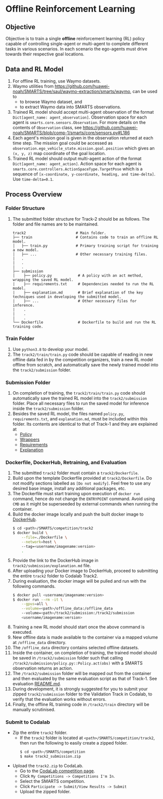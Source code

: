 # Offline Reinforcement Learning

## Objective
Objective is to train a single **offline** reinforcement learning (RL) policy capable of controlling single-agent or multi-agent to complete different tasks in various scenarios. In each scenario the ego-agents must drive towards their respective goal locations. 

## Data and RL Model
1. For offline RL training, use Waymo datasets.
1. Waymo utilities from https://github.com/huawei-noah/SMARTS/tree/saul/waymo-extraction/smarts/waymo, can be used to  
   + to browse Waymo dataset, and 
   + to extract Waymo data into SMARTS observations.
1. Trained RL model should accept multi-agent observation of the format `Dict[agent_name: agent_observation]`. Observation space for each agent is `smarts.core.sensors.Observation`. For more details on the contents of `Observation` class, see https://github.com/huawei-noah/SMARTS/blob/comp-1/smarts/core/sensors.py#L186
1. Each agent's mission goal is given in the observation returned at each time step. The mission goal could be accessed as `observation.ego_vehicle_state.mission.goal.position` which gives an `(x, y, z)` map coordinate of the goal location.
1. Trained RL model should output multi-agent action of the format `Dict[agent_name: agent_action]`. Action space for each agent is `smarts.core.controllers.ActionSpaceType.TargetPose` which is a sequence of `[x-coordinate, y-coordinate, heading, and time-delta]`. Use `time-delta=0.1`.

## Process Overview
### Folder Structure
1. The submitted folder structure for Track-2 should be as follows. The folder and file names are to be maintained.
    ```text
    track2                       # Main folder.
    ├── train                    # Contains code to train an offline RL model.
    │   ├── train.py             # Primary training script for training a new model.
    │   ├── ...                  # Other necessary training files.
    |   .
    |   .
    |   .
    ├── submission                       
    |    ├── policy.py            # A policy with an act method, wrapping the saved RL model.
    |    ├── requirements.txt     # Dependencies needed to run the RL model.
    |    ├── explanation.md       # Brief explanation of the key techniques used in developing the submitted model.
    |    ├── ...                  # Other necessary files for inference.
    |    .
    |    .
    |    .
    └── Dockerfile                # Dockerfile to build and run the RL training code.
    ```

### Train Folder
1. Use `python3.8` to develop your model.
1. The `track2/train/train.py` code should be capable of reading in new offline data fed in by the competition organizers, train a new RL model offline from scratch, and automatically save the newly trained model into the `track2/submission` folder.

### Submission Folder
1. On completion of training, the `track2/train/train.py` code should automatically save the trained RL model into the `track2/submission` folder. Place all necessary files to run the saved model for inference inside the `track2/submission` folder. 
1. Besides the saved RL model, the files named `policy.py`, `requirements.txt`, and `explanation.md`, must be included within this folder. Its contents are identical to that of Track-1 and they are explained at 
    + [Policy](../track1/submission/README.md#Policy)
    + [Wrappers](../track1/submission/README.md#Wrappers)
    + [Requirements](../track1/submission/README.md#Requirements)
    + [Explanation](../track1/submission/README.md#Explanation)

### Dockerfile, DockerHub, Retraining, and Evaluation
1. The submitted `track2` folder must contain a `track2/Dockerfile`. 
1. Build upon the template Dockerfile provided at `track2/Dockerfile`. Do not modify sections labelled as `[Do not modify]`. Feel free to use any desired base image, install any additional packages, etc.
1. The Dockerfile must start training upon execution of `docker run` command, hence do not change the `ENTRYPOINT` command. Avoid using `CMD` as it might be superseeded by external commands when running the container.
1. Build the docker image locally and push the built docker image to [DockerHub](https://hub.docker.com/). 
    ```bash
    $ cd <path>/SMARTS/competition/track2
    $ docker build \
        --file=./Dockerfile \
        --network=host \ 
        --tag=<username/imagename:version>
        .
    ```
1. Provide the link to the DockerHub image in `track2/submission/explanation.md` file.
1. After uploading your Docker image to DockerHub, proceed to submitting the entire `track2` folder to Codalab Track2. 
1. During evaluation, the docker image will be pulled and run with the following commands. 
    ```bash
    $ docker pull <username/imagename:version>
    $ docker run --rm -it \
        --gpus=all \
        --volume=<path>/offline_data:/offline_data
        --volume=<path>/track2/submission:/track2/submission 
        <username/imagename:version>
    ```
1. Training a new RL model should start once the above command is executed.
1. New offline data is made available to the container via a mapped volume at `/offline_data` directory.
1. The `/offline_data` directory contains selected offline datasets.
1. Inside the container, on completion of training,  the trained model should be saved in `/track2/submission` folder such that calling `/track2/submission/policy.py::Policy.act(obs)` with a SMARTS observation returns an action.
1. The `/track2/submission` folder will be mapped out from the container and then evaluated by the same evaluation script as that of Track-1. See evaluation [README.md](../evaluation/README.md).
1. During development, it is strongly suggested for you to submit your zipped `track2/submission` folder to the Validation Track in Codalab, to verify that the evaluation works without errors.
1. Finally, the offline RL training code in `/track2/train` directory will be manually scrutinised. 

### Submit to Codalab
+ Zip the entire `track2` folder. 
    + If the `track2` folder is located at `<path>/SMARTS/competition/track2`, then run the following to easily create a zipped folder. 
        ```bash
        $ cd <path>/SMARTS/competition
        $ make track2_submission.zip 
        ```
+ Upload the `track2.zip` to CodaLab.
    + Go to the [CodaLab competition page](https://codalab.lisn.upsaclay.fr/).
    + Click `My Competitions -> Competitions I'm In`.
    + Select the SMARTS competition.
    + Click `Participate -> Submit/View Results -> Submit`
    + Upload the zipped folder.

